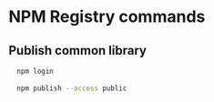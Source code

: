 # NPM Registry commands

## Publish common library 

```sh
  npm login
  
  npm publish --access public
```
